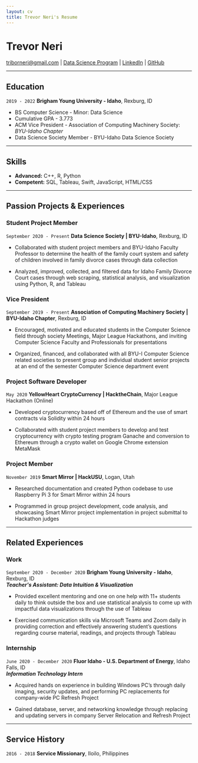 ```yaml
---
layout: cv
title: Trevor Neri's Resume
---
```


# Trevor Neri

<div id="webaddress">
<a href="triborneri@gmail.com">triborneri@gmail.com</a>
| <a href="https://byuidatascience.github.io/development.html">Data Science Program</a>
| <a href="www.linkedin.com/in/trevorneri">LinkedIn</a>
| <a href="https://github.com/TNeri1">GitHub</a>
</div>


<!-- https://www.monique.tech/the-art-of-markdown -->

- - -

## Education

`2019 - 2022`
__Brigham Young University - Idaho__, Rexburg, ID

- BS Computer Science - Minor: Data Science
- Cumulative GPA - 3.773
- ACM Vice President - Association of Computing Machinery Society: *BYU-Idaho Chapter*
- Data Science Society Member - BYU-Idaho Data Science Society

- - -

## Skills 

* __Advanced:__ C++, R, Python 
* __Competent:__ SQL, Tableau, Swift, JavaScript, HTML/CSS

- - -

## Passion Projects & Experiences

### Student Project Member

`September 2020 - Present`
__Data Science Society | BYU-Idaho__, Rexburg, ID


- Collaborated with student project members and BYU-Idaho Faculty Professor to determine the health of the family court system and safety of children involved in family divorce cases through data collection 

- Analyzed, improved, collected, and filtered data for Idaho Family Divorce Court cases through web scraping, statistical analysis, and visualization using Python, R, and Tableau

### Vice President

`September 2019 - Present`
__Association of Computing Machinery Society | BYU-Idaho Chapter__, Rexburg, ID

- Encouraged, motivated and educated students in the Computer Science field through society Meetings, Major League Hackathons, and inviting Computer Science Faculty and Professionals for presentations

- Organized, financed, and collaborated with all BYU-I Computer Science related societies to present group and individual student senior projects at an end of the semester Computer Science department event

### Project Software Developer

`May 2020`
__YellowHeart CryptoCurrency | HacktheChain__, Major League Hackathon (Online)

- Developed cryptocurrency based off of Ethereum and the use of smart contracts via Solidity within 24 hours

- Collaborated with student project members to develop and test cryptocurrency with crypto testing program Ganache and conversion to Ethereum through a crypto wallet on Google Chrome extension MetaMask

### Project Member

`November 2019`
__Smart Mirror | HackUSU__, Logan, Utah

- Researched documentation and created Python codebase to use Raspberry Pi 3 for Smart Mirror within 24 hours

- Programmed in group project development, code analysis, and showcasing Smart Mirror project implementation in project submittal to Hackathon judges 

- - -

## Related Experiences

### Work

`September 2020 - December 2020`
__Brigham Young University - Idaho__, Rexburg, ID
<br>
___Teacher's Assistant: Data Intuition & Visualization___

- Provided excellent mentoring and one on one help with 11+ students daily to think outside the box and use statistical analysis to come up with impactful data visualizations through the use of Tableau

- Exercised communication skills via Microsoft Teams and Zoom daily in providing correction and effectively answering student’s questions regarding course material, readings, and projects through Tableau


### Internship

`June 2020 - December 2020`
__Fluor Idaho - U.S. Department of Energy__, Idaho Falls, ID
<br>
___Information Technology Intern___

- Acquired hands on experience in building Windows PC’s through daily imaging, security updates, and performing PC replacements for company-wide PC Refresh Project

- Gained database, server, and networking knowledge through replacing and updating servers in company Server Relocation and Refresh Project

- - -

## Service History

`2016 - 2018`
__Service Missionary__, Iloilo, Philippines



<!-- ### Footer

Last updated: Dec 2020 -->


